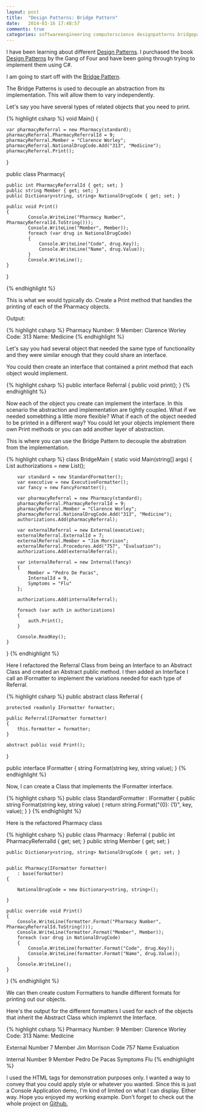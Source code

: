 ```yaml
---
layout: post
title:  "Design Patterns: Bridge Pattern"
date:   2014-03-16 17:48:57
comments: true
categories: softwareengineering computerscience designpatterns bridgepattern
---
```


I have been learning about different <a href="http://en.wikipedia.org/wiki/Design_Patterns">Design Patterns</a>. I purchased the book <a href="http://www.amazon.com/Design-Patterns-Elements-Reusable-Object-Oriented/dp/0201633612/">Design Patterns</a> by the Gang of Four and have been going through trying to implement them using C#.

I am going to start off with the <a href="http://en.wikipedia.org/wiki/Bridge_pattern">Bridge Pattern</a>.

The Bridge Patterns is used to decouple an abstraction from its implementation. This will allow them to vary independently.

Let's say you have several types of related objects that you need to print.

{% highlight csharp %}
void Main()
{

	var pharmacyReferral = new Pharmacy(standard);
    pharmacyReferral.PharmacyReferralId = 9;
    pharmacyReferral.Member = "Clarence Worley";
    pharmacyReferral.NationalDrugCode.Add("313", "Medicine");
    pharmacyReferral.Print();
}

public class Pharmacy{

	public int PharmacyReferralId { get; set; }
    public string Member { get; set; }
    public Dictionary<string, string> NationalDrugCode { get; set; }

	public void Print()
    {
            Console.WriteLine("Pharmacy Number", PharmacyReferralId.ToString()));
            Console.WriteLine("Member", Member));
            foreach (var drug in NationalDrugCode)
            {
                Console.WriteLine("Code", drug.Key));
                Console.WriteLine("Name", drug.Value));
            }
            Console.WriteLine();
    }

}


{% endhighlight %}

This is what we would typically do. Create a Print method that handles the printing of each of the Pharmacy objects.

Output:

{% highlight csharp %}
Pharmacy Number: 9
Member: Clarence Worley
Code: 313
Name: Medicine
{% endhighlight %}

Let's say you had several object that needed the same type of functionality and they were similar enough that they could share an interface.

You could then create an interface that contained a print method that each object would implement.

{% highlight csharp %}
 public interface Referral
 {
 	public void print();
 }
{% endhighlight %}

Now each of the object you create can implement the interface. In this scenario the abstraction and implementation are tightly coupled. What if we needed somebthing a little more flexible? What if each of the object needed to be printed in a different way? You could let your objects implement there own Print methods or you can add another layer of abstraction.

This is where you can use the Bridge Pattern to decouple the abstration from the implementation.

{% highlight csharp %}
class BridgeMain
{
    static void Main(string[] args)
    {
        List<Referral> authorizations = new List<Referral>();

        var standard = new StandardFormatter();
        var executive = new ExecutiveFormatter();
        var fancy = new FancyFormatter();

        var pharmacyReferral = new Pharmacy(standard);
        pharmacyReferral.PharmacyReferralId = 9;
        pharmacyReferral.Member = "Clarence Worley";
        pharmacyReferral.NationalDrugCode.Add("313", "Medicine");
        authorizations.Add(pharmacyReferral);

        var externalReferral = new External(executive);
        externalReferral.ExternalId = 7;
        externalReferral.Member = "Jim Morrison";
        externalReferral.Procedures.Add("757", "Evaluation");
        authorizations.Add(externalReferral);

        var internalReferral = new Internal(fancy)
        {
            Member = "Pedro De Pacas",
            InternalId = 9,
            Symptoms = "Flu"
        };

        authorizations.Add(internalReferral);

        foreach (var auth in authorizations)
        {
            auth.Print();
        }

        Console.ReadKey();
    }
}
{% endhighlight %}

Here I refactored the Referral Class from being an Interface to an Abstract Class and created an Abstract public method.
I then added an Interface I call an IFormatter to implement the variations needed for each type of Referral.

{% highlight csharp %}
public abstract class Referral
{

    protected readonly IFormatter formatter;

    public Referral(IFormatter formatter)
    {
        this.formatter = formatter;
    }

    abstract public void Print();
}

public interface IFormatter
{
    string Format(string key, string value);
}
{% endhighlight %}

Now, I can create a Class that implements the IFormatter interface.

{% highlight csharp %}
public class StandardFormatter : IFormatter
{
    public string Format(string key, string value)
    {
        return string.Format("{0}: {1}", key, value);
    }
}
{% endhighlight %}

Here is the refactored Pharmacy class

{% highlight csharp %}
public class Pharmacy : Referral
{
    public int PharmacyReferralId { get; set; }
    public string Member { get; set; }

    public Dictionary<string, string> NationalDrugCode { get; set; }


    public Pharmacy(IFormatter formatter)
        : base(formatter)
    {

        NationalDrugCode = new Dictionary<string, string>();

    }

    public override void Print()
    {
        Console.WriteLine(formatter.Format("Pharmacy Number", PharmacyReferralId.ToString()));
        Console.WriteLine(formatter.Format("Member", Member));
        foreach (var drug in NationalDrugCode)
        {
            Console.WriteLine(formatter.Format("Code", drug.Key));
            Console.WriteLine(formatter.Format("Name", drug.Value));
        }
        Console.WriteLine();
    }

}
{% endhighlight %}

We can then create custom Formatters to handle different formats for printing out our objects.

Here's the output for the different formatters I used for each of the objects that inherit the Abstract Class which implemnt the Interface.

{% highlight csharp %}
Pharmacy Number: 9
Member: Clarence Worley
Code: 313
Name: Medicine

<italics> External Number </italics>     7
<italics> Member </italics>      Jim Morrison
<italics> Code </italics>        757
<italics> Name </italics>        Evaluation

<bold> Internal Number </bold>           9
<bold> Member </bold>            Pedro De Pacas
<bold> Symptoms </bold>          Flu
{% endhighlight %}

I used the HTML tags for demonstration purposes only. I wanted a way to convey that you could apply style or whatever you wanted. Since this is just a Console Application demo, I'm kind of limited on what I can display. Either way. Hope you enjoyed my working example. Don't forget to check out the whole project on <a href="https://github.com/erangeljr/DesignPatterns/tree/master/BridgePattern">Github.</a>
